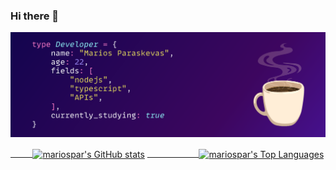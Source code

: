 ### Hi there 👋


<!--
**mariospar/mariospar** is a ✨ _special_ ✨ repository because its `README.md` (this file) appears on your GitHub profile.

Here are some ideas to get you started:

- 🔭 I’m currently working on ...
- 🌱 I’m currently learning ...
- 👯 I’m looking to collaborate on ...
- 🤔 I’m looking for help with ...
- 💬 Ask me about ...
- 📫 How to reach me: ...
- 😄 Pronouns: ...
- ⚡ Fun fact: ...
-->

![profile_banner](github_header.png)

<div style="width: 100%;"><a href="https://github.com/mariospar">
  &nbsp;&nbsp;&nbsp;&nbsp;&nbsp;&nbsp;&nbsp;&nbsp;
<img align="center" src="https://github-readme-stats.vercel.app/api?username=mariospar&count_private=true&show_icons=true&theme=dracula&border_radius=10&hide_border=true" alt="mariospar's GitHub stats"/></a>
<a href="https://github.com/mariospar?tab=repositories">&nbsp;&nbsp;&nbsp;&nbsp;&nbsp;&nbsp;&nbsp;&nbsp;&nbsp;&nbsp;&nbsp;&nbsp;&nbsp;&nbsp;&nbsp;&nbsp;&nbsp;&nbsp;&nbsp;&nbsp;


<img align="center" src="https://github-readme-stats.vercel.app/api/top-langs/?username=mariospar&theme=dracula&layout=compact&border_radius=10&hide_border=true" alt="mariospar's Top Languages"/>
</a>
</div>
